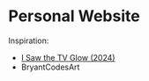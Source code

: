# Personal Website

Inspiration:
- <a href='https://letterboxd.com/film/i-saw-the-tv-glow/' target="_blank"> I Saw the TV Glow (2024) </a>
- BryantCodesArt
